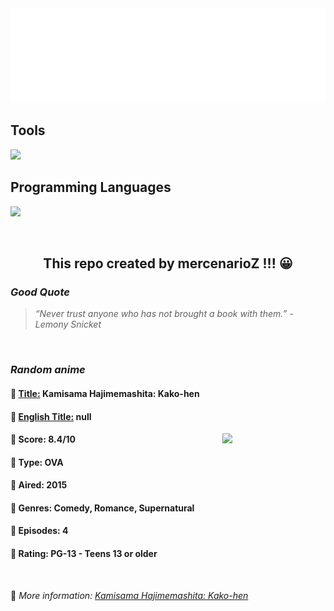 
<img src="svg/nai.svg" />

<p>
  <h2>Tools</h2>
  <a href="https://skillicons.dev">
    <img src="https://skillicons.dev/icons?i=git,bash,vim,ubuntu,tensorflow,pytorch,docker,raspberrypi" />
  </a>

  <br />

  <h2>Programming Languages</h2>

  <a href="https://skillicons.dev">
    <img src="https://skillicons.dev/icons?i=python,c,cpp" />
  </a>
</p>

<br />

<h2 align="center">This repo created by mercenarioZ !!! 😀</h2>
<h3><i>Good Quote</i></h3>

<blockquote>
<i>
“Never trust anyone who has not brought a book with them.” - Lemony Snicket
</i>
</blockquote>

<br />

<h3><i>Random anime</i></h3>

<h4>
  <strong>🥭 <u>Title:</u></strong> Kamisama Hajimemashita: Kako-hen
</h4>

<h4>🌿 <u>English Title:</u> null</h4>

<img align="right" width="165" src=https://cdn.myanimelist.net/images/anime/3/81250.jpg />

<h4>🌱 Score: 8.4/10</h4>

<h4>🌲 Type: OVA</h4>

<h4>🌴 Aired: 2015</h4>

<h4>🌵 Genres: Comedy, Romance, Supernatural</h4>

<h4>🥑 Episodes: 4</h4>

<h4>🍏 Rating: PG-13 - Teens 13 or older</h4>

<br />

🍂 *More information: [Kamisama Hajimemashita: Kako-hen](https://myanimelist.net/anime/30709/Kamisama_Hajimemashita__Kako-hen)*
    